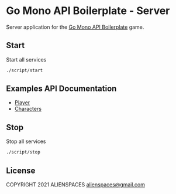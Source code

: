 # Go Mono API Boilerplate - Server

Server application for the [Go Mono API Boilerplate](https://go-boilerplate.com) game.

## Start

Start all services

```bash
./script/start
```

## Examples API Documentation

* [Player](http://localhost:8082/players/documentation)
* [Characters](http://localhost:8082/characters/documentation)

## Stop

Stop all services

```bash
./script/stop
```

## License

COPYRIGHT 2021 ALIENSPACES alienspaces@gmail.com
